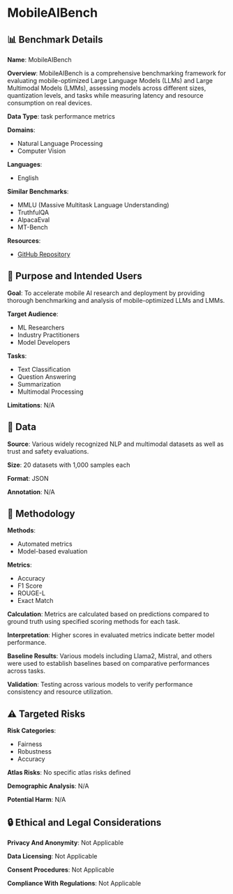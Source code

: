 # MobileAIBench

## 📊 Benchmark Details

**Name**: MobileAIBench

**Overview**: MobileAIBench is a comprehensive benchmarking framework for evaluating mobile-optimized Large Language Models (LLMs) and Large Multimodal Models (LMMs), assessing models across different sizes, quantization levels, and tasks while measuring latency and resource consumption on real devices.

**Data Type**: task performance metrics

**Domains**:
- Natural Language Processing
- Computer Vision

**Languages**:
- English

**Similar Benchmarks**:
- MMLU (Massive Multitask Language Understanding)
- TruthfulQA
- AlpacaEval
- MT-Bench

**Resources**:
- [GitHub Repository](https://github.com/user/repo)

## 🎯 Purpose and Intended Users

**Goal**: To accelerate mobile AI research and deployment by providing thorough benchmarking and analysis of mobile-optimized LLMs and LMMs.

**Target Audience**:
- ML Researchers
- Industry Practitioners
- Model Developers

**Tasks**:
- Text Classification
- Question Answering
- Summarization
- Multimodal Processing

**Limitations**: N/A

## 💾 Data

**Source**: Various widely recognized NLP and multimodal datasets as well as trust and safety evaluations.

**Size**: 20 datasets with 1,000 samples each

**Format**: JSON

**Annotation**: N/A

## 🔬 Methodology

**Methods**:
- Automated metrics
- Model-based evaluation

**Metrics**:
- Accuracy
- F1 Score
- ROUGE-L
- Exact Match

**Calculation**: Metrics are calculated based on predictions compared to ground truth using specified scoring methods for each task.

**Interpretation**: Higher scores in evaluated metrics indicate better model performance.

**Baseline Results**: Various models including Llama2, Mistral, and others were used to establish baselines based on comparative performances across tasks.

**Validation**: Testing across various models to verify performance consistency and resource utilization.

## ⚠️ Targeted Risks

**Risk Categories**:
- Fairness
- Robustness
- Accuracy

**Atlas Risks**:
No specific atlas risks defined

**Demographic Analysis**: N/A

**Potential Harm**: N/A

## 🔒 Ethical and Legal Considerations

**Privacy And Anonymity**: Not Applicable

**Data Licensing**: Not Applicable

**Consent Procedures**: Not Applicable

**Compliance With Regulations**: Not Applicable
